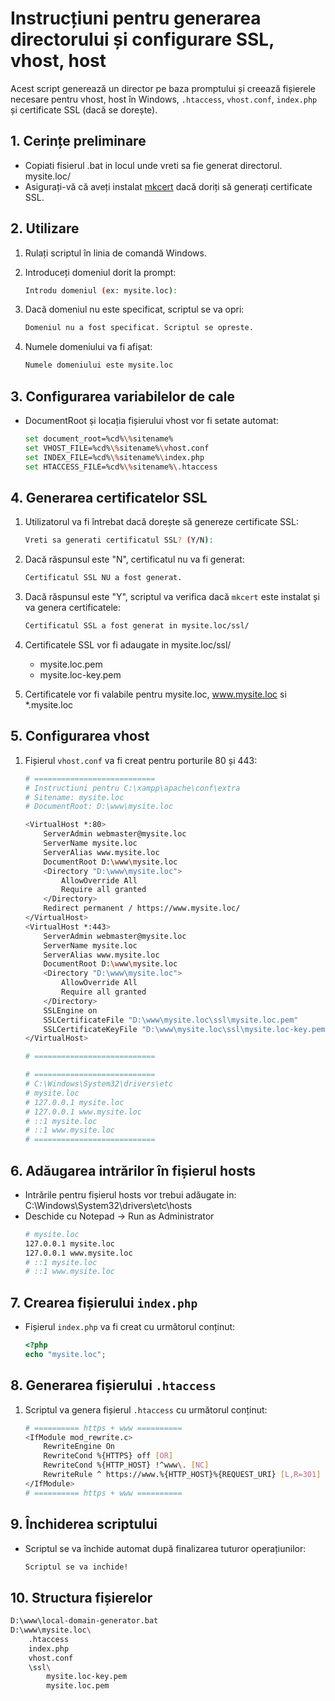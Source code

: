 # Instrucțiuni pentru generarea directorului și configurare SSL, vhost, host

Acest script generează un director pe baza promptului și creează fișierele necesare pentru vhost, host în Windows, `.htaccess`, `vhost.conf`, `index.php` și certificate SSL (dacă se dorește).

## 1. Cerințe preliminare
- Copiati fisierul .bat in locul unde vreti sa fie generat directorul. mysite.loc/
- Asigurați-vă că aveți instalat [mkcert](https://github.com/FiloSottile/mkcert) dacă doriți să generați certificate SSL.

## 2. Utilizare

1. Rulați scriptul în linia de comandă Windows.

2. Introduceți domeniul dorit la prompt:
	```sh
	Introdu domeniul (ex: mysite.loc):
	```

3. Dacă domeniul nu este specificat, scriptul se va opri:
	```sh
	Domeniul nu a fost specificat. Scriptul se opreste.
	```

4. Numele domeniului va fi afișat:
	```sh
	Numele domeniului este mysite.loc
	```

## 3. Configurarea variabilelor de cale

- DocumentRoot și locația fișierului vhost vor fi setate automat:
	```sh
	set document_root=%cd%\%sitename%
	set VHOST_FILE=%cd%\%sitename%\vhost.conf
	set INDEX_FILE=%cd%\%sitename%\index.php
	set HTACCESS_FILE=%cd%\%sitename%\.htaccess
	```

## 4. Generarea certificatelor SSL

1. Utilizatorul va fi întrebat dacă dorește să genereze certificate SSL:
	```sh
	Vreti sa generati certificatul SSL? (Y/N):
	```

2. Dacă răspunsul este "N", certificatul nu va fi generat:
	```sh
	Certificatul SSL NU a fost generat.
	```

3. Dacă răspunsul este "Y", scriptul va verifica dacă `mkcert` este instalat și va genera certificatele:
	```sh
	Certificatul SSL a fost generat in mysite.loc/ssl/
	```
4. Certificatele SSL vor fi adaugate in mysite.loc/ssl/
	- mysite.loc.pem
	- mysite.loc-key.pem
	
5. Certificatele vor fi valabile pentru mysite.loc, www.mysite.loc si *.mysite.loc


## 5. Configurarea vhost

1. Fișierul `vhost.conf` va fi creat pentru porturile 80 și 443:
	```sh
	# =========================== 
	# Instructiuni pentru C:\xampp\apache\conf\extra 
	# Sitename: mysite.loc 
	# DocumentRoot: D:\www\mysite.loc 
 
	<VirtualHost *:80>
		ServerAdmin webmaster@mysite.loc
		ServerName mysite.loc
		ServerAlias www.mysite.loc
		DocumentRoot D:\www\mysite.loc
		<Directory "D:\www\mysite.loc">
			AllowOverride All
			Require all granted
		</Directory>
		Redirect permanent / https://www.mysite.loc/
	</VirtualHost>
	<VirtualHost *:443>
		ServerAdmin webmaster@mysite.loc
		ServerName mysite.loc
		ServerAlias www.mysite.loc
		DocumentRoot D:\www\mysite.loc
		<Directory "D:\www\mysite.loc">
			AllowOverride All
			Require all granted
		</Directory>
		SSLEngine on
		SSLCertificateFile "D:\www\mysite.loc\ssl\mysite.loc.pem"
		SSLCertificateKeyFile "D:\www\mysite.loc\ssl\mysite.loc-key.pem"
	</VirtualHost>
 
	# =========================== 

	# ===========================
	# C:\Windows\System32\drivers\etc
	# mysite.loc
	# 127.0.0.1 mysite.loc
	# 127.0.0.1 www.mysite.loc
	# ::1 mysite.loc
	# ::1 www.mysite.loc
	# ===========================
	```

## 6. Adăugarea intrărilor în fișierul hosts

- Intrările pentru fișierul hosts vor trebui adăugate in: C:\Windows\System32\drivers\etc\hosts
- Deschide cu Notepad -> Run as Administrator
	```sh
	# mysite.loc
	127.0.0.1 mysite.loc
	127.0.0.1 www.mysite.loc
	# ::1 mysite.loc
	# ::1 www.mysite.loc
	```

## 7. Crearea fișierului `index.php`

- Fișierul `index.php` va fi creat cu următorul conținut:
	```php
	<?php
	echo "mysite.loc";
	```

## 8. Generarea fișierului `.htaccess`

1. Scriptul va genera fișierul `.htaccess` cu următorul conținut:
	```sh
	# ========== https + www ==========
	<IfModule mod_rewrite.c>
		RewriteEngine On
		RewriteCond %{HTTPS} off [OR]
		RewriteCond %{HTTP_HOST} !^www\. [NC]
		RewriteRule ^ https://www.%{HTTP_HOST}%{REQUEST_URI} [L,R=301]
	</IfModule>
	# ========== https + www ==========
	```

## 9. Închiderea scriptului

- Scriptul se va închide automat după finalizarea tuturor operațiunilor:
	```sh
	Scriptul se va inchide!
	```

## 10. Structura fișierelor
```sh
D:\www\local-domain-generator.bat
D:\www\mysite.loc\
	.htaccess
	index.php
	vhost.conf
	\ssl\
		mysite.loc-key.pem
		mysite.loc.pem
